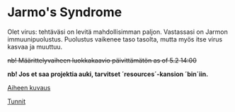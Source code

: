 # Jarmo's Syndrome

Olet virus: tehtäväsi on levitä mahdollisimman paljon. Vastassasi on Jarmon immuunipuolustus. 
Puolustus vaikenee taso tasolta, mutta myös itse virus kasvaa ja muuttuu.

~~nb! Määrittelyvaiheen luokkakaavio päivittämätön as of 5.2 14:00~~

<b>nb! Jos et saa projektia auki, tarvitset ´resources´-kansion ´bin´iin.</b>

[Aiheen kuvaus](dokumentaatio/aiheen-kuvaus.md)

[Tunnit](dokumentaatio/tuntikirjanpito.md)


